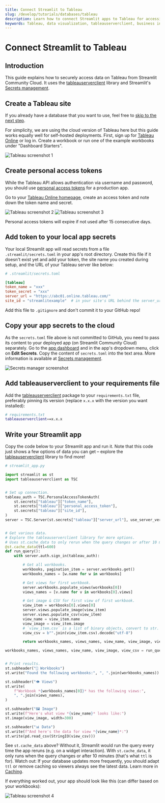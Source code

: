 ```yaml
---
title: Connect Streamlit to Tableau
slug: /develop/tutorials/databases/tableau
description: Learn how to connect Streamlit apps to Tableau for accessing data and visualizations using tableauserverclient library and secrets management.
keywords: Tableau, data visualization, tableauserverclient, business intelligence, dashboard integration, data access, secrets management, BI integration
---
```


# Connect Streamlit to Tableau

## Introduction

This guide explains how to securely access data on Tableau from Streamlit Community Cloud. It uses the [tableauserverclient](https://tableau.github.io/server-client-python/#) library and Streamlit's [Secrets management](/develop/concepts/connections/secrets-management).

## Create a Tableau site

<Note>

If you already have a database that you want to use, feel free
to [skip to the next step](#create-personal-access-tokens).

</Note>

For simplicity, we are using the cloud version of Tableau here but this guide works equally well for self-hosted deployments. First, sign up for [Tableau Online](https://www.tableau.com/products/cloud-bi) or log in. Create a workbook or run one of the example workbooks under "Dashboard Starters".

![Tableau screenshot 1](/images/databases/tableau-1.png)

## Create personal access tokens

While the Tableau API allows authentication via username and password, you should use [personal access tokens](https://help.tableau.com/current/server/en-us/security_personal_access_tokens.htm) for a production app.

Go to your [Tableau Online homepage](https://online.tableau.com/), create an access token and note down the token name and secret.

<Flex>
<Image alt="Tableau screenshot 2" src="/images/databases/tableau-2.png" />
<Image alt="Tableau screenshot 3" src="/images/databases/tableau-3.png" />
</Flex>

<Note>

Personal access tokens will expire if not used after 15 consecutive days.

</Note>

## Add token to your local app secrets

Your local Streamlit app will read secrets from a file `.streamlit/secrets.toml` in your app's root directory. Create this file if it doesn't exist yet and add your token, the site name you created during setup, and the URL of your Tableau server like below:

```toml
# .streamlit/secrets.toml

[tableau]
token_name = "xxx"
token_secret = "xxx"
server_url = "https://abc01.online.tableau.com/"
site_id = "streamlitexample"  # in your site's URL behind the server_url
```

<Important>

Add this file to `.gitignore` and don't commit it to your GitHub repo!

</Important>

## Copy your app secrets to the cloud

As the `secrets.toml` file above is not committed to GitHub, you need to pass its content to your deployed app (on Streamlit Community Cloud) separately. Go to the [app dashboard](https://share.streamlit.io/) and in the app's dropdown menu, click on **Edit Secrets**. Copy the content of `secrets.toml` into the text area. More information is available at [Secrets management](/deploy/streamlit-community-cloud/deploy-your-app/secrets-management).

![Secrets manager screenshot](/images/databases/edit-secrets.png)

## Add tableauserverclient to your requirements file

Add the [tableauserverclient](https://tableau.github.io/server-client-python/#) package to your `requirements.txt` file, preferably pinning its version (replace `x.x.x` with the version you want installed):

```bash
# requirements.txt
tableauserverclient==x.x.x
```

## Write your Streamlit app

Copy the code below to your Streamlit app and run it. Note that this code just shows a few options of data you can get – explore the [tableauserverclient](https://tableau.github.io/server-client-python/#) library to find more!

```python
# streamlit_app.py

import streamlit as st
import tableauserverclient as TSC


# Set up connection.
tableau_auth = TSC.PersonalAccessTokenAuth(
    st.secrets["tableau"]["token_name"],
    st.secrets["tableau"]["personal_access_token"],
    st.secrets["tableau"]["site_id"],
)
server = TSC.Server(st.secrets["tableau"]["server_url"], use_server_version=True)


# Get various data.
# Explore the tableauserverclient library for more options.
# Uses st.cache_data to only rerun when the query changes or after 10 min.
@st.cache_data(ttl=600)
def run_query():
    with server.auth.sign_in(tableau_auth):

        # Get all workbooks.
        workbooks, pagination_item = server.workbooks.get()
        workbooks_names = [w.name for w in workbooks]

        # Get views for first workbook.
        server.workbooks.populate_views(workbooks[0])
        views_names = [v.name for v in workbooks[0].views]

        # Get image & CSV for first view of first workbook.
        view_item = workbooks[0].views[0]
        server.views.populate_image(view_item)
        server.views.populate_csv(view_item)
        view_name = view_item.name
        view_image = view_item.image
        # `view_item.csv` is a list of binary objects, convert to str.
        view_csv = b"".join(view_item.csv).decode("utf-8")

        return workbooks_names, views_names, view_name, view_image, view_csv

workbooks_names, views_names, view_name, view_image, view_csv = run_query()


# Print results.
st.subheader("📓 Workbooks")
st.write("Found the following workbooks:", ", ".join(workbooks_names))

st.subheader("👁️ Views")
st.write(
    f"Workbook *{workbooks_names[0]}* has the following views:",
    ", ".join(views_names),
)

st.subheader("🖼️ Image")
st.write(f"Here's what view *{view_name}* looks like:")
st.image(view_image, width=300)

st.subheader("📊 Data")
st.write(f"And here's the data for view *{view_name}*:")
st.write(pd.read_csv(StringIO(view_csv)))
```

See `st.cache_data` above? Without it, Streamlit would run the query every time the app reruns (e.g. on a widget interaction). With `st.cache_data`, it only runs when the query changes or after 10 minutes (that's what `ttl` is for). Watch out: If your database updates more frequently, you should adapt `ttl` or remove caching so viewers always see the latest data. Learn more in [Caching](/develop/concepts/architecture/caching).

If everything worked out, your app should look like this (can differ based on your workbooks):

![Tableau screenshot 4](/images/databases/tableau-4.png)
